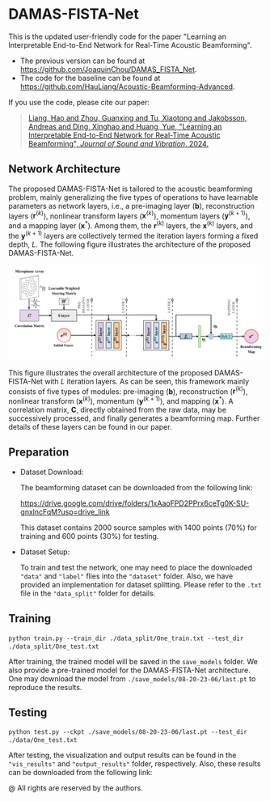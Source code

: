 # DAMAS-FISTA-Net

This is the updated user-friendly code for the paper "Learning an Interpretable End-to-End Network for Real-Time Acoustic Beamforming".
- The previous version can be found at https://github.com/JoaquinChou/DAMAS_FISTA_Net. 
- The code for the baseline can be found at https://github.com/HauLiang/Acoustic-Beamforming-Advanced.
  

If you use the code, please cite our paper:
> [Liang, Hao and Zhou, Guanxing and Tu, Xiaotong and Jakobsson, Andreas and Ding, Xinghao and Huang, Yue, "Learning an Interpretable End-to-End Network for Real-Time Acoustic Beamforming", *Journal of Sound and Vibration*, 2024.](https://doi.org/10.1016/j.jsv.2024.118620 "https://doi.org/10.1016/j.jsv.2024.118620")


## Network Architecture

The proposed DAMAS-FISTA-Net is tailored to the acoustic beamforming problem, mainly generalizing the five types of operations to have learnable parameters as network layers, i.e., a pre-imaging layer ($\mathbf{b}$), reconstruction layers ($\mathbf{r}^{(k)}$), nonlinear transform layers ($\mathbf{x}^{(k)}$), momentum layers ($\mathbf{y}^{(k+1)}$), and a mapping layer ($\mathbf{x}^{*}$). Among them, the $\mathbf{r}^{(k)}$ layers, the $\mathbf{x}^{(k)}$ layers, and the $\mathbf{y}^{(k+1)}$ layers are collectively termed the iteration layers forming a fixed depth, $L$. The following figure illustrates the architecture of the proposed DAMAS-FISTA-Net. 

<img src="Network-Architecture.jpg" width="800px"> 

This figure illustrates the overall architecture of the proposed DAMAS-FISTA-Net with $L$ iteration layers. As can be seen, this framework mainly consists of five types of modules: pre-imaging ($\mathbf{b}$), reconstruction ($\mathbf{r}^{(k)}$), nonlinear transform ($\mathbf{x}^{(k)}$), momentum ($\mathbf{y}^{(k+1)}$), and mapping ($\mathbf{x}^*$). A correlation matrix, $\mathbf{C}$​, directly obtained from the raw data, may be successively processed, and finally generates a beamforming map. Further details of these layers can be found in our paper.



## Preparation

- Dataset Download:

  The beamforming dataset can be downloaded from the following link:

  https://drive.google.com/drive/folders/1xAaoFPD2PPrx6ceTg0K-SU-gnxlncFqM?usp=drive_link

  This dataset contains 2000 source samples with 1400 points (70%) for training and 600 points (30%) for testing.

- Dataset Setup:

  To train and test the network, one may need to place the downloaded `"data"` and `"label"` flies into the `"dataset"` folder. Also, we have provided an implementation for dataset splitting. Please refer to the `.txt` file in the `"data_split"` folder for details. 



## Training

```shell
python train.py --train_dir ./data_split/One_train.txt --test_dir ./data_split/One_test.txt
```

After training, the trained model will be saved in the `save_models` folder. We also provide a pre-trained model for the DAMAS-FISTA-Net architecture. One may download the model from `./save_models/08-20-23-06/last.pt` to reproduce the results.



## Testing

```shell
python test.py --ckpt ./save_models/08-20-23-06/last.pt --test_dir ./data/One_test.txt
```

After testing, the visualization and output results can be found in the `"vis_results"` and `"output_results"` folder, respectively. Also, these results can be downloaded from the following link:



@ All rights are reserved by the authors.
